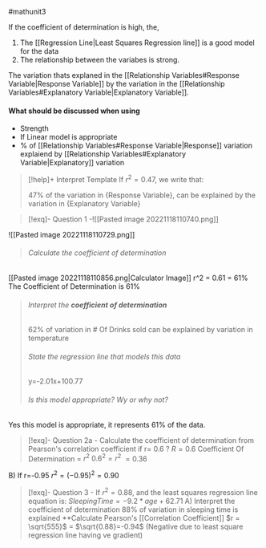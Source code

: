 #mathunit3 

If the coefficient of determination is high, the,
1. The [[Regression Line|Least Squares Regression line]] is a good model for the data
2. The relationship between the variabes is strong.

The variation thats explaned in the [[Relationship Variables#Response Variable|Response Variable]] by the variation in the [[Relationship Variables#Explanatory Variable|Explanatory Variable]].

#### What should be discussed when using
- Strength
- If Linear model is appropriate
- % of [[Relationship Variables#Response Variable|Response]] variation explaiend by [[Relationship Variables#Explanatory Variable|Explanatory]] variation

>[!help]+ Interpret Template
>If $r^2=0.47$, we write that:
>
>47% of the variation in {Response Variable}, can be explained by the variation in {Explanatory Variable}

>[!exq]- Question 1 -![[Pasted image 20221118110740.png]]
>
>
![[Pasted image 20221118110729.png]]
>
>###### Calculate the coefficient of determination
[[Pasted image 20221118110856.png|Calculator Image]]
r^2 = 0.61 = 61%
The Coefficient of Determination is 61%
>
>###### Interpret the ***coefficient of determination***
>62% of variation in # Of Drinks sold can be explained by variation in temperature
>###### State the regression line that models this data
>y=-2.01x+100.77
>###### Is this model appropriate? Wy or why not?
Yes this model is appropriate, it represents 61% of the data.

>[!exq]- Question 2a - Calculate the coefficient of determination from Pearson's correlation coefficient if r= 0.6
?
$R=0.6$
Coefficient Of Determination = $r^2$
$0.6^2 = r^2$
$= 0.36$
>
B)
If r=-0.95
$r^2 = (-0.95)^2 = 0.90$

>[!exq]- Question 3 - If $r^2 = 0.88$, and the least squares regression line equation is: $SleepingTime = -9.2*age + 62.71$
A) Interpret the coefficient of determination
88% of variation in sleeping time is explained
**Calculate Pearson's [[Correlation Coefficient]]
$r = \sqrt{555}$ = $\sqrt{0.88}=-0.94$
>(Negative due to least square regression line having ve gradient)


